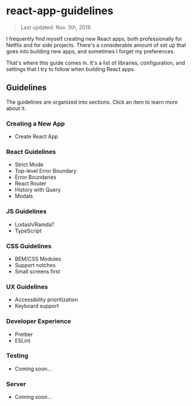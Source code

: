 # react-app-guidelines

> Last updated: Nov. 5th, 2018

I frequently find myself creating new React apps, both professionally for Netflix and for side projects. There's a
considerable amount of set up that goes into building new apps, and sometimes I forget my preferences.

That's where this guide comes in. It's a list of libraries, configuration, and settings that I try to follow when building
React apps.

## Guidelines

The guidelines are organized into sections. Click an item to learn more about it.

### Creating a New App

- Create React App

### React Guidelines

- Strict Mode
- Top-level Error Boundary
- Error Boundaries
- React Router
- History with Query
- Modals

### JS Guidelines

- Lodash/Ramda?
- TypeScript

### CSS Guidelines

- BEM/CSS Modules
- Support notches
- Small screens first

### UX Guidelines

- Accessibility prioritization
- Keyboard support

### Developer Experience

- Prettier
- ESLint

### Testing

- Coming soon...

### Server

- Coming soon...
